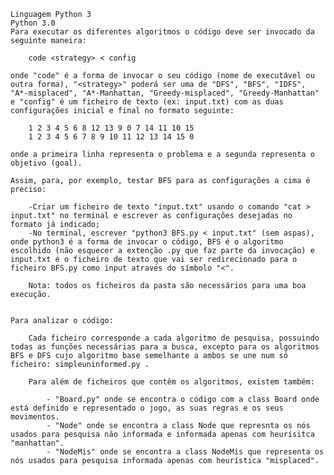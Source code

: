     Linguagem Python 3
    Python 3.0
    Para executar os diferentes algoritmos o código deve ser invocado da seguinte maneira:

        code <strategy> < config

    onde "code" é a forma de invocar o seu código (nome de executável ou outra forma), "<strategy>" poderá ser uma de "DFS", "BFS", "IDFS", "A*-misplaced", "A*-Manhattan, "Greedy-misplaced", "Greedy-Manhattan" e "config" é um ficheiro de texto (ex: input.txt) com as duas configurações inicial e final no formato seguinte:

        1 2 3 4 5 6 8 12 13 9 0 7 14 11 10 15
        1 2 3 4 5 6 7 8 9 10 11 12 13 14 15 0

    onde a primeira linha representa o problema e a segunda representa o objetivo (goal).

    Assim, para, por exemplo, testar BFS para as configurações a cima é preciso:

        -Criar um ficheiro de texto "input.txt" usando o comando "cat > input.txt" no terminal e escrever as configurações desejadas no formato já indicado;
        -No terminal, escrever "python3 BFS.py < input.txt" (sem aspas), onde python3 é a forma de invocar o código, BFS é o algoritmo escolhido (não esquecer a extenção .py que faz parte da invocação) e input.txt é o ficheiro de texto que vai ser redirecionado para o ficheiro BFS.py como input através do símbolo "<".

        Nota: todos os ficheiros da pasta são necessários para uma boa execução.


    Para analizar o código:

        Cada ficheiro corresponde a cada algoritmo de pesquisa, possuindo todas as funções necessárias para a busca, excepto para os algoritmos BFS e DFS cujo algoritmo base semelhante a ambos se une num só ficheiro: simpleuninformed.py .

        Para além de ficheiros que contêm os algoritmos, existem também:
            
            - "Board.py" onde se encontra o código com a class Board onde está definido e representado o jogo, as suas regras e os seus movimentos.
            - "Node" onde se encontra a class Node que represnta os nós usados para pesquisa não informada e informada apenas com heurísitca "manhattan".
            - "NodeMis" onde se encontra a class NodeMis que representa os nós usados para pesquisa informada apenas com heurística "misplaced".


    